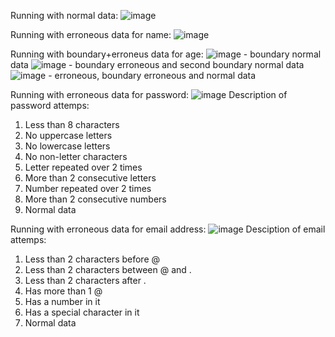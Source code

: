 Running with normal data:
![image](https://github.com/user-attachments/assets/fe8eeb34-2749-43a6-8df5-f48aff6dbc76)

Running with erroneous data for name:
![image](https://github.com/user-attachments/assets/37467171-82de-4f72-bdc9-8409e8aa2c21)

Running with boundary+erroneus data for age:
![image](https://github.com/user-attachments/assets/f86e7236-e263-49da-99bb-417e701f4eae) - boundary normal data
![image](https://github.com/user-attachments/assets/14a08294-3c2b-48de-9dda-07c986ea3864) - boundary erroneous and second boundary normal data
![image](https://github.com/user-attachments/assets/a246821c-a04b-495c-8418-b29d70936ad1) - erroneous, boundary erroneous and normal data

Running with erroneous data for password:
![image](https://github.com/user-attachments/assets/7cc990f2-4a7b-43b4-a434-8a5101018450)
Description of password attemps:
1. Less than 8 characters
2. No uppercase letters
3. No lowercase letters
4. No non-letter characters
5. Letter repeated over 2 times
6. More than 2 consecutive letters
7. Number repeated over 2 times
8. More than 2 consecutive numbers
9. Normal data

Running with erroneous data for email address:
![image](https://github.com/user-attachments/assets/620f0f7e-5bfe-4032-a26b-5a440aec62da)
Desciption of email attemps:
1. Less than 2 characters before @
2. Less than 2 characters between @ and .
3. Less than 2 characters after .
4. Has more than 1 @
5. Has a number in it
6. Has a special character in it
7. Normal data

